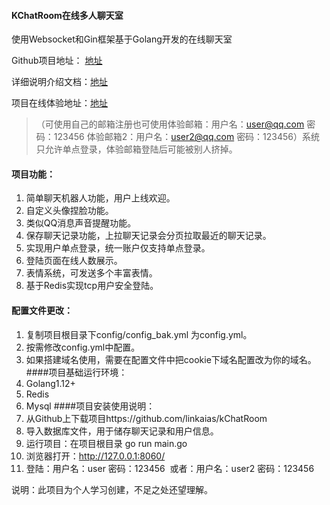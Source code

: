#### KChatRoom在线多人聊天室

使用Websocket和Gin框架基于Golang开发的在线聊天室

Github项目地址： [地址](https://github.com/linkaias/kChatRoom)

详细说明介绍文档：[地址](https://www.uiucode.com/view/41.html)

项目在线体验地址：[地址](http://kchatroom.uiucode.com)
>（可使用自己的邮箱注册也可使用体验邮箱：用户名：user@qq.com 密码：123456  体验邮箱2：用户名：user2@qq.com 密码：123456）系统只允许单点登录，体验邮箱登陆后可能被别人挤掉。

#### 项目功能：
1. 简单聊天机器人功能，用户上线欢迎。 
2. 自定义头像捏脸功能。 
3. 类似QQ消息声音提醒功能。
4. 保存聊天记录功能，上拉聊天记录会分页拉取最近的聊天记录。
5. 实现用户单点登录，统一账户仅支持单点登录。
6. 登陆页面在线人数展示。
7. 表情系统，可发送多个丰富表情。
8. 基于Redis实现tcp用户安全登陆。

#### 配置文件更改：
1. 复制项目根目录下config/config_bak.yml 为config.yml。
2. 按需修改config.yml中配置。
3. 如果搭建域名使用，需要在配置文件中把cookie下域名配置改为你的域名。
####项目基础运行环境：
1. Golang1.12+
2. Redis
3. Mysql
####项目安装使用说明：
1. 从Github上下载项目https://github.com/linkaias/kChatRoom
2. 导入数据库文件，用于储存聊天记录和用户信息。
3. 运行项目：在项目根目录 go run main.go
4. 浏览器打开：http://127.0.0.1:8060/
5. 登陆：用户名：user 密码：123456  或者：用户名：user2 密码：123456

说明：此项目为个人学习创建，不足之处还望理解。